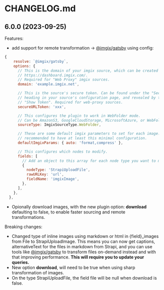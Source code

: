 # CHANGELOG.md

## 6.0.0 (2023-09-25)

Features:

  - add support for remote transformation -> [@imgix/gatsby](https://github.com/imgix/gatsby) using config: 
  ```js
  {
      resolve: `@imgix/gatsby`,
      options: {
        // This is the domain of your imgix source, which can be created at
        // https://dashboard.imgix.com/.
        // Required for "Web Proxy" imgix sources.
        domain: 'example.imgix.net',

        // This is the source's secure token. Can be found under the "Security"
        // heading in your source's configuration page, and revealed by tapping
        // "Show Token". Required for web-proxy sources.
        secureURLToken: 'xxx',

        // This configures the plugin to work in WebFolder mode.
        // Can be AmazonS3, GoogleCloudStorage, MicrosoftAzure, or WebFolder.
        sourceType: ImgixSourceType.WebFolder,

        // These are some default imgix parameters to set for each image. It is
        // recommended to have at least this minimal configuration.
        defaultImgixParams: { auto: 'format,compress' },

        // This configures which nodes to modify.
        fields: [
          // Add an object to this array for each node type you want to modify. Follow the instructions below for this.
          {
            nodeType: 'StrapiUploadFile',
            rawURLKey: 'url',
            fieldName: 'imgixImage',
          },
        ],
      },
    },
  ```
  - Opionally download images, with the new plugin option: **download** defaulting to false, to enable faster sourcing and remote transformations.

Breaking changes:

  - Changed type of inline images using markdown or html in {field}_images from File to StrapiUploadImage. This means you can now get captions, alternativeText for the files in markdown from Strapi, and you can use tools like [@imgix/gatsby](https://github.com/imgix/gatsby) to transform files on-demand instead and with that improving performance. **This will require you to update your queries.**
  - New option **download**, will need to be true when using sharp transformation of images.
  - On the type StrapiUploadFile, the field file will be null when download is false.
